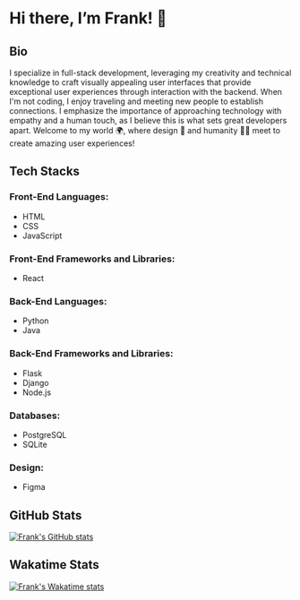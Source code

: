 # Hi there, I’m Frank! 👋

## Bio

I specialize in full-stack development, leveraging my creativity and technical knowledge to craft visually appealing user interfaces that provide exceptional user experiences through interaction with the backend. When I'm not coding, I enjoy traveling and meeting new people to establish connections. I emphasize the importance of approaching technology with empathy and a human touch, as I believe this is what sets great developers apart. Welcome to my world 🌍, where design 🎨 and humanity 👏🏾 meet to create amazing user experiences!

## Tech Stacks

### Front-End Languages:
- HTML
- CSS
- JavaScript

### Front-End Frameworks and Libraries:
- React

### Back-End Languages:
- Python
- Java

### Back-End Frameworks and Libraries:
- Flask
- Django
- Node.js

### Databases:
- PostgreSQL
- SQLite

### Design:
- Figma

## GitHub Stats

[![Frank's GitHub stats](https://github-readme-stats.vercel.app/api?username=Mwaisaka&show_icons=true&theme=dark)](https://github.com/Mwaisaka)

## Wakatime Stats

[![Frank's Wakatime stats](https://github-readme-stats.vercel.app/api/wakatime?username=Mwaisaka)](https://github.com/Mwaisaka)

<!---
Mwaisaka/Mwaisaka is a ✨ special ✨ repository because its `README.md` (this file) appears on your GitHub profile.
You can click the Preview link to take a look at your changes.
--->
